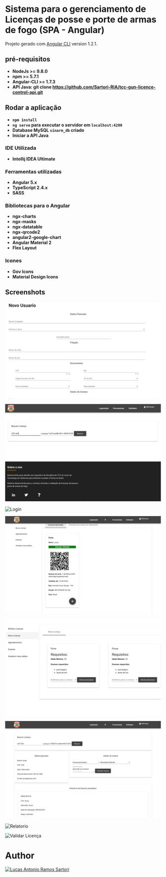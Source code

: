 # Sistema para o gerenciamento de Licenças de posse e porte de armas de fogo (SPA - Angular)

Projeto gerado com [Angular CLI](https://github.com/angular/angular-cli) version 1.2.1.

## pré-requisitos 
+ **NodeJs >= 9.8.0**
+ **npm >= 5.7.1**
+ **Angular-CLI >= 1.7.3**
+ **API Java: git clone https://github.com/Sartori-RIA/tcc-gun-licence-control-api.git**

## Rodar a aplicação

+ **`npm install`**
+ **`ng serve` para executar o servidor em `localhost:4200`**
+ **Database MySQL `sinarm_db` criado**
+ **Iniciar a API Java**

### IDE Utilizada

+ **Intellij IDEA Ultimate**

### Ferramentas utilizadas

+ **Angular 5.x**
+ **TypeScript 2.4.x**
+ **SASS**

### Bibliotecas para o Angular

+ **ngx-charts**
+ **ngx-masks**
+ **ngx-datatable**
+ **ngx-qrcode2**
+ **angular2-google-chart**
+ **Angular Material 2**
+ **Flex Layout**

### Icones

+ **Gov Icons**
+ **Material Design Icons**

## Screenshots

![Cadastrar Usuario](/src/assets/screenshot/CadastroUsuario.png)

![Bucar licença para avaliação](/src/assets/screenshot/BuscarLicencaParaAvaliacao.png)

![Login](/src/assets/screenshot/Login.png)

![Emitir Licença](/src/assets/screenshot/EmitirLicencaValidar.png)

![Iniciar Licença](/src/assets/screenshot/IniciarLicenca.png)

![Laudo Exame](/src/assets/screenshot/LaudoExame.png)

![Relatorio](/src/assets/screenshot/Relatorio.png)

![Validar Licença](/src/assets/screenshot/ValidarLicenca.png)

# Author
[<img alt="Lucas Antonio Ramos Sartori" src="https://avatars1.githubusercontent.com/u/15223764?s=460&v=4" width="117">](https://github.com/sartori-ria)

